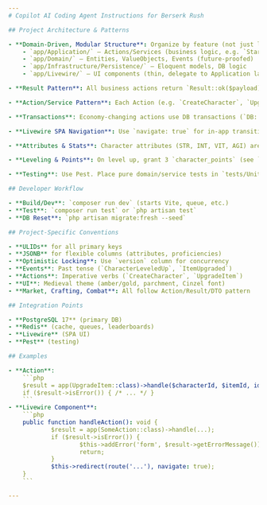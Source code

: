 ```yaml
---
# Copilot AI Coding Agent Instructions for Berserk Rush

## Project Architecture & Patterns

- **Domain-Driven, Modular Structure**: Organize by feature (not just layers). Key folders:
    - `app/Application/` — Actions/Services (business logic, e.g. `StartEncounter`, `UpgradeItem`)
    - `app/Domain/` — Entities, ValueObjects, Events (future-proofed)
    - `app/Infrastructure/Persistence/` — Eloquent models, DB logic
    - `app/Livewire/` — UI components (thin, delegate to Application layer)

- **Result Pattern**: All business actions return `Result::ok($payload)` or `Result::error($code, $msg, $ctx)`. No exceptions for business logic failures.

- **Action/Service Pattern**: Each Action (e.g. `CreateCharacter`, `UpgradeItem`) is single-responsibility, testable, and called via `app(ActionClass::class)->handle(...)`.

- **Transactions**: Economy-changing actions use DB transactions (`DB::transaction(...)`).

- **Livewire SPA Navigation**: Use `navigate: true` for in-app transitions. JS initialization must handle `livewire:navigated` for correct UI state.

- **Attributes & Stats**: Character attributes (STR, INT, VIT, AGI) are stored as JSONB (`attributes` column). Always extract as array (`$character->attributes['str']`).

- **Leveling & Points**: On level up, grant 3 `character_points` (see `LevelUpService`). XP required: `LevelUpService::xpToNext($level)`.

- **Testing**: Use Pest. Place pure domain/service tests in `tests/Unit/`, Livewire/HTTP flows in `tests/Feature/`. Use factories for models.

## Developer Workflow

- **Build/Dev**: `composer run dev` (starts Vite, queue, etc.)
- **Test**: `composer run test` or `php artisan test`
- **DB Reset**: `php artisan migrate:fresh --seed`

## Project-Specific Conventions

- **ULIDs** for all primary keys
- **JSONB** for flexible columns (attributes, proficiencies)
- **Optimistic Locking**: Use `version` column for concurrency
- **Events**: Past tense (`CharacterLeveledUp`, `ItemUpgraded`)
- **Actions**: Imperative verbs (`CreateCharacter`, `UpgradeItem`)
- **UI**: Medieval theme (amber/gold, parchment, Cinzel font)
- **Market, Crafting, Combat**: All follow Action/Result/DTO pattern

## Integration Points

- **PostgreSQL 17** (primary DB)
- **Redis** (cache, queues, leaderboards)
- **Livewire** (SPA UI)
- **Pest** (testing)

## Examples

- **Action**:
    ```php
    $result = app(UpgradeItem::class)->handle($characterId, $itemId, idempotencyKey: 'abc');
    if ($result->isError()) { /* ... */ }
    ```
- **Livewire Component**:
    ```php
    public function handleAction(): void {
            $result = app(SomeAction::class)->handle(...);
            if ($result->isError()) {
                    $this->addError('form', $result->getErrorMessage());
                    return;
            }
            $this->redirect(route('...'), navigate: true);
    }
    ```

---
```

